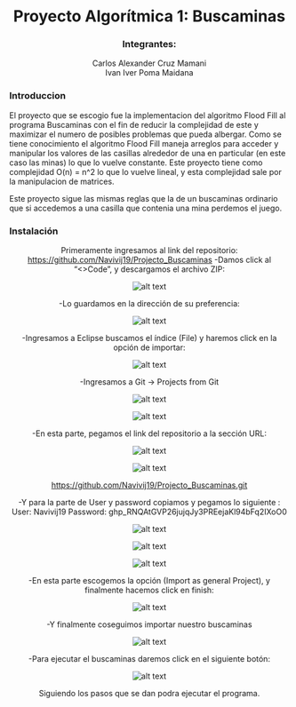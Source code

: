 <div align="center">
  
  # Proyecto Algorítmica 1: Buscaminas
  ### Integrantes: 
  Carlos Alexander Cruz Mamani<br/>
  Ivan Iver Poma Maidana<br/>
    
</div>

### Introduccion

El proyecto que se escogio fue la implementacion del algoritmo Flood Fill al programa Buscaminas con el fin de reducir la complejidad de este y maximizar el numero de posibles problemas que pueda albergar. 
Como se tiene conocimiento el algoritmo Flood Fill maneja arreglos para acceder y manipular los valores de las casillas alrededor de una en particular (en este caso las minas) lo que lo vuelve constante.
Este proyecto tiene como complejidad O(n) = n^2 lo que lo vuelve lineal, y esta complejidad sale por la manipulacion de matrices. 

Este proyecto sigue las mismas reglas que la de un buscaminas ordinario que si accedemos a una casilla que contenia una mina perdemos el juego.<br/>

### Instalación

<div align="center">
  
  Primeramente ingresamos al link del repositorio: https://github.com/Navivij19/Projecto_Buscaminas
  -Damos click al “<>Code”, y descargamos el archivo ZIP:
  
  ![alt text](https://github.com/tarnishedAlexander/Algoritmica_Proyecto/blob/main/IMAGENES/1.png)
  
  -Lo guardamos en la dirección de su preferencia:
  
  ![alt text](https://github.com/tarnishedAlexander/Algoritmica_Proyecto/blob/main/IMAGENES/2.png)
  
  -Ingresamos a Eclipse buscamos el índice (File) y haremos click en la opción de importar:
  
  ![alt text](https://github.com/tarnishedAlexander/Algoritmica_Proyecto/blob/main/IMAGENES/3.png)
  
  -Ingresamos a Git -> Projects from Git

  ![alt text](https://github.com/tarnishedAlexander/Algoritmica_Proyecto/blob/main/IMAGENES/4.png)
  
  ![alt text](https://github.com/tarnishedAlexander/Algoritmica_Proyecto/blob/main/IMAGENES/5.png)

  -En esta parte, pegamos el link del repositorio a la sección URL:

  ![alt text](https://github.com/tarnishedAlexander/Algoritmica_Proyecto/blob/main/IMAGENES/6.png)
  
  ![alt text](https://github.com/tarnishedAlexander/Algoritmica_Proyecto/blob/main/IMAGENES/7.png)
  
  https://github.com/Navivij19/Projecto_Buscaminas.git

  -Y para la parte de User y password copiamos y pegamos lo siguiente :
  User: Navivij19
  Password: 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
  
  ![alt text](https://github.com/tarnishedAlexander/Algoritmica_Proyecto/blob/main/IMAGENES/8.png)
  
  ![alt text](https://github.com/tarnishedAlexander/Algoritmica_Proyecto/blob/main/IMAGENES/9.png)
  
  ![alt text](https://github.com/tarnishedAlexander/Algoritmica_Proyecto/blob/main/IMAGENES/10.png)
  
  -En esta parte escogemos la opción (Import as general Project), y finalmente hacemos click en finish:
  
  ![alt text](https://github.com/tarnishedAlexander/Algoritmica_Proyecto/blob/main/IMAGENES/11.png)
  
  -Y finalmente coseguimos importar nuestro buscaminas
  
  ![alt text](https://github.com/tarnishedAlexander/Algoritmica_Proyecto/blob/main/IMAGENES/12.png)
  
  -Para ejecutar el buscaminas daremos click en el siguiente botón:

  ![alt text](https://github.com/tarnishedAlexander/Algoritmica_Proyecto/blob/main/IMAGENES/13.png)
  
  Siguiendo los pasos que se dan podra ejecutar el programa.
</div>
  
  
